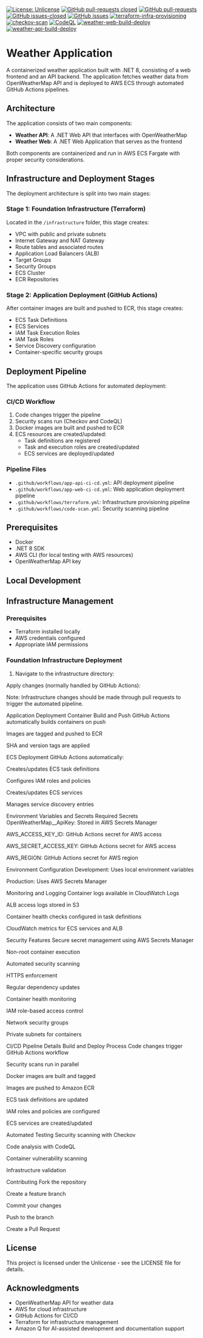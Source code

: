 [![License: Unlicense](https://img.shields.io/badge/license-Unlicense-white.svg)](https://choosealicense.com/licenses/unlicense/) [![GitHub pull-requests closed](https://img.shields.io/github/issues-pr-closed/kunduso/app-weather)](https://github.com/kunduso/app-weather/pulls?q=is%3Apr+is%3Aclosed) [![GitHub pull-requests](https://img.shields.io/github/issues-pr/kunduso/app-weather)](https://GitHub.com/kunduso/app-weather/pull/) [![GitHub issues-closed](https://img.shields.io/github/issues-closed/kunduso/app-weather)](https://github.com/kunduso/app-weather/issues?q=is%3Aissue+is%3Aclosed) [![GitHub issues](https://img.shields.io/github/issues/kunduso/app-weather)](https://GitHub.com/kunduso/app-weather/issues/) [![terraform-infra-provisioning](https://github.com/kunduso/app-weather/actions/workflows/terraform.yml/badge.svg?branch=main)](https://github.com/kunduso/app-weather/actions/workflows/terraform.yml) [![checkov-scan](https://github.com/kunduso/app-weather/actions/workflows/code-scan.yml/badge.svg?branch=main)](https://github.com/kunduso/app-weather/actions/workflows/code-scan.yml) [![CodeQL](https://github.com/kunduso/app-weather/actions/workflows/github-code-scanning/codeql/badge.svg?branch=main)](https://github.com/kunduso/app-weather/actions/workflows/github-code-scanning/codeql) [![weather-web-build-deploy](https://github.com/kunduso/app-weather/actions/workflows/app-web-ci-cd.yml/badge.svg?branch=main)](https://github.com/kunduso/app-weather/actions/workflows/app-web-ci-cd.yml) [![weather-api-build-deploy](https://github.com/kunduso/app-weather/actions/workflows/app-api-ci-cd.yml/badge.svg?branch=main)](https://github.com/kunduso/app-weather/actions/workflows/app-api-ci-cd.yml)


# Weather Application

A containerized weather application built with .NET 8, consisting of a web frontend and an API backend. The application fetches weather data from OpenWeatherMap API and is deployed to AWS ECS through automated GitHub Actions pipelines.

## Architecture

The application consists of two main components:
- **Weather API**: A .NET Web API that interfaces with OpenWeatherMap
- **Weather Web**: A .NET Web Application that serves as the frontend

Both components are containerized and run in AWS ECS Fargate with proper security considerations.

## Infrastructure and Deployment Stages

The deployment architecture is split into two main stages:

### Stage 1: Foundation Infrastructure (Terraform)
Located in the `/infrastructure` folder, this stage creates:
- VPC with public and private subnets
- Internet Gateway and NAT Gateway
- Route tables and associated routes
- Application Load Balancers (ALB)
- Target Groups
- Security Groups
- ECS Cluster
- ECR Repositories

### Stage 2: Application Deployment (GitHub Actions)
After container images are built and pushed to ECR, this stage creates:
- ECS Task Definitions
- ECS Services
- IAM Task Execution Roles
- IAM Task Roles
- Service Discovery configuration
- Container-specific security groups

## Deployment Pipeline

The application uses GitHub Actions for automated deployment:

### CI/CD Workflow
1. Code changes trigger the pipeline
2. Security scans run (Checkov and CodeQL)
3. Docker images are built and pushed to ECR
4. ECS resources are created/updated:
   - Task definitions are registered
   - Task and execution roles are created/updated
   - ECS services are deployed/updated

### Pipeline Files
- `.github/workflows/app-api-ci-cd.yml`: API deployment pipeline
- `.github/workflows/app-web-ci-cd.yml`: Web application deployment pipeline
- `.github/workflows/terraform.yml`: Infrastructure provisioning pipeline
- `.github/workflows/code-scan.yml`: Security scanning pipeline

## Prerequisites

- Docker
- .NET 8 SDK
- AWS CLI (for local testing with AWS resources)
- OpenWeatherMap API key

## Local Development


## Infrastructure Management

### Prerequisites
- Terraform installed locally
- AWS credentials configured
- Appropriate IAM permissions

### Foundation Infrastructure Deployment
1. Navigate to the infrastructure directory:

Apply changes (normally handled by GitHub Actions):


Note: Infrastructure changes should be made through pull requests to trigger the automated pipeline.

Application Deployment
Container Build and Push
GitHub Actions automatically builds containers on push

Images are tagged and pushed to ECR

SHA and version tags are applied

ECS Deployment
GitHub Actions automatically:

Creates/updates ECS task definitions

Configures IAM roles and policies

Creates/updates ECS services

Manages service discovery entries

Environment Variables and Secrets
Required Secrets
OpenWeatherMap__ApiKey: Stored in AWS Secrets Manager

AWS_ACCESS_KEY_ID: GitHub Actions secret for AWS access

AWS_SECRET_ACCESS_KEY: GitHub Actions secret for AWS access

AWS_REGION: GitHub Actions secret for AWS region

Environment Configuration
Development: Uses local environment variables

Production: Uses AWS Secrets Manager

Monitoring and Logging
Container logs available in CloudWatch Logs

ALB access logs stored in S3

Container health checks configured in task definitions

CloudWatch metrics for ECS services and ALB

Security Features
Secure secret management using AWS Secrets Manager

Non-root container execution

Automated security scanning

HTTPS enforcement

Regular dependency updates

Container health monitoring

IAM role-based access control

Network security groups

Private subnets for containers

CI/CD Pipeline Details
Build and Deploy Process
Code changes trigger GitHub Actions workflow

Security scans run in parallel

Docker images are built and tagged

Images are pushed to Amazon ECR

ECS task definitions are updated

IAM roles and policies are configured

ECS services are created/updated

Automated Testing
Security scanning with Checkov

Code analysis with CodeQL

Container vulnerability scanning

Infrastructure validation

Contributing
Fork the repository

Create a feature branch

Commit your changes

Push to the branch

Create a Pull Request

## License
This project is licensed under the Unlicense - see the LICENSE file for details.

## Acknowledgments

- OpenWeatherMap API for weather data
- AWS for cloud infrastructure
- GitHub Actions for CI/CD
- Terraform for infrastructure management
- Amazon Q for AI-assisted development and documentation support